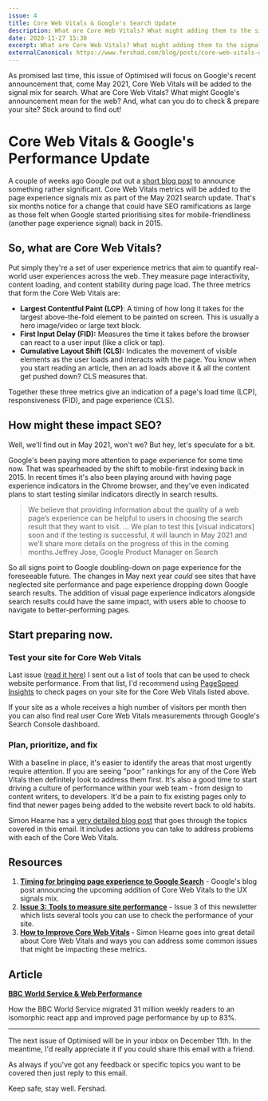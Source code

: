 ```yaml
---
issue: 4
title: Core Web Vitals & Google's Search Update
description: What are Core Web Vitals? What might adding them to the signalling mix for search mean for SEO? And, what can you do to check & prepare your site? Read on to find out!
date: 2020-11-27 15:30
excerpt: What are Core Web Vitals? What might adding them to the signalling mix for search mean for SEO? And, what can you do to check & prepare your site?
externalCanonical: https://www.fershad.com/blog/posts/core-web-vitals-google-search/
---
```

As promised last time, this issue of Optimised will focus on Google's recent announcement that, come May 2021, Core Web Vitals will be added to the signal mix for search. What are Core Web Vitals? What might Google's announcement mean for the web? And, what can you do to check & prepare your site? Stick around to find out!

# **Core Web Vitals & Google's Performance Update**

A couple of weeks ago Google put out a [short blog post](https://developers.google.com/search/blog/2020/11/timing-for-page-experience) to announce something rather significant. Core Web Vitals metrics will be added to the page experience signals mix as part of the May 2021 search update. That's six months notice for a change that could have SEO ramifications as large as those felt when Google started prioritising sites for mobile-friendliness (another page experience signal) back in 2015.

## **So, what are Core Web Vitals?**

Put simply they're a set of user experience metrics that aim to quantify real-world user experiences across the web. They measure page interactivity, content loading, and content stability during page load. The three metrics that form the Core Web Vitals are:

- **Largest Contentful Paint (LCP)**: A timing of how long it takes for the largest above-the-fold element to be painted on screen. This is usually a hero image/video or large text block.
- **First Input Delay (FID):** Measures the time it takes before the browser can react to a user input (like a click or tap).
- **Cumulative Layout Shift (CLS):** Indicates the movement of visible elements as the user loads and interacts with the page. You know when you start reading an article, then an ad loads above it & all the content get pushed down? CLS measures that.

Together these three metrics give an indication of a page's load time (LCP), responsiveness (FID), and page experience (CLS).

## **How might these impact SEO?**

Well, we'll find out in May 2021, won't we? But hey, let's speculate for a bit.

Google's been paying more attention to page experience for some time now. That was spearheaded by the shift to mobile-first indexing back in 2015. In recent times it's also been playing around with having page experience indicators in the Chrome browser, and they've even indicated plans to start testing similar indicators directly in search results.

> We believe that providing information about the quality of a web page’s experience can be helpful to users in choosing the search result that they want to visit. ... We plan to test this [visual indicators] soon and if the testing is successful, it will launch in May 2021 and we’ll share more details on the progress of this in the coming months.Jeffrey Jose, Google Product Manager on Search

So all signs point to Google doubling-down on page experience for the foreseeable future. The changes in May next year *could* see sites that have neglected site performance and page experience dropping down Google search results. The addition of visual page experience indicators alongside search results could have the same impact, with users able to choose to navigate to better-performing pages.

## **Start preparing now.**

### **Test your site for Core Web Vitals**

Last issue ([read it here](https://www.fershad.com/optimised/issue/3/tools-to-measure-website-performance)) I sent out a list of tools that can be used to check website performance. From that list, I'd recommend using [PageSpeed Insights](https://developers.google.com/speed/pagespeed/insights/) to check pages on your site for the Core Web Vitals listed above.

If your site as a whole receives a high number of visitors per month then you can also find real user Core Web Vitals measurements through Google's Search Console dashboard.

### **Plan, prioritize, and fix**

With a baseline in place, it's easier to identify the areas that most urgently require attention. If you are seeing "poor" rankings for any of the Core Web Vitals then definitely look to address them first. It's also a good time to start driving a culture of performance within your web team - from design to content writers, to developers. It'd be a pain to fix existing pages only to find that newer pages being added to the website revert back to old habits.

Simon Hearne has a [very detailed blog post](https://simonhearne.com/2020/core-web-vitals/) that goes through the topics covered in this email. It includes actions you can take to address problems with each of the Core Web Vitals.

## **Resources**

1. **[Timing for bringing page experience to Google Search](https://developers.google.com/search/blog/2020/11/timing-for-page-experience)** - Google's blog post announcing the upcoming addition of Core Web Vitals to the UX signals mix.
2. **[Issue 3: Tools to measure site performance](https://www.fershad.com/optimised/issue/3/tools-to-measure-website-performance)** - Issue 3 of this newsletter which lists several tools you can use to check the performance of your site.
3. **[How to Improve Core Web Vitals](https://simonhearne.com/2020/core-web-vitals/) -** Simon Hearne goes into great detail about Core Web Vitals and ways you can address some common issues that might be impacting these metrics.

## **Article**

**[BBC World Service & Web Performance](https://medium.com/@chris-hinds/bbc-world-service-web-performance-26b08f7abfcc)**

How the BBC World Service migrated 31 million weekly readers to an isomorphic react app and improved page performance by up to 83%.

---

The next issue of Optimised will be in your inbox on December 11th. In the meantime, I'd really appreciate it if you could share this email with a friend.

As always if you've got any feedback or specific topics you want to be covered then just reply to this email.

Keep safe, stay well. 
Fershad.
